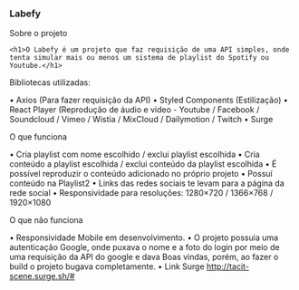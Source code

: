 ### Labefy

Sobre o projeto

	<h1>O Labefy é um projeto que faz requisição de uma API simples, onde tenta simular mais ou menos um sistema de playlist do Spotify ou Youtube.</h1>
Bibliotecas utilizadas:

• Axios (Para fazer requisição da API)
• Styled Components (Estilização)
• React Player (Reprodução de áudio e video - Youtube / Facebook / Soundcloud / Vimeo / Wistia / MixCloud / Dailymotion /
Twitch
• Surge

O que funciona

• Cria playlist com nome escolhido / exclui playlist escolhida
• Cria conteúdo a playlist escolhida / exclui conteúdo da playlist escolhida
• É possível reproduzir o conteúdo adicionado no próprio projeto
• Possuí conteúdo na Playlist2
• Links das redes sociais te levam para a página da rede social
• Responsividade para resoluções: 1280×720 / 1366×768 / 1920×1080

O que não funciona

• Responsividade Mobile em desenvolvimento.
• O projeto possuia uma autenticação Google, onde puxava o nome e a foto do login por meio de uma requisição da API do google e dava Boas vindas, porém, ao fazer o build o projeto bugava completamente.
• Link Surge
http://tacit-scene.surge.sh/#
